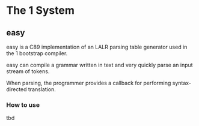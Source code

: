 # The 1 System

## easy

easy is a C89 implementation of an LALR parsing table generator used in the 1 bootstrap compiler.

easy can compile a grammar written in text and very quickly parse an input stream of tokens.

When parsing, the programmer provides a callback for performing syntax-directed translation.

### How to use

tbd
